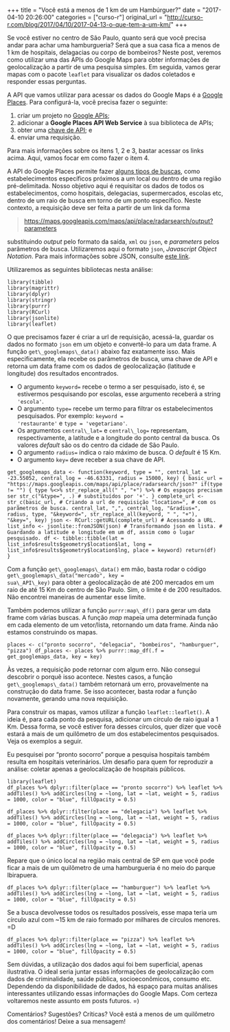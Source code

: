 +++
title = "Você está a menos de 1 km de um Hambúrguer?"
date = "2017-04-10 20:26:00"
categories = ["curso-r"]
original_url = "http://curso-r.com/blog/2017/04/10/2017-04-13-o-que-tem-a-um-km/"
+++

<p>
Se você estiver no centro de São Paulo, quanto será que você precisa
andar para achar uma hamburgueria? Será que a sua casa fica a menos de 1
km de hospitais, delagacias ou corpo de bombeiros? Neste post, veremos
como utilizar uma das APIs do Google Maps para obter informações de
geolocalização a partir de uma pesquisa simples. Em seguida, vamos gerar
mapas com o pacote <code>leaflet</code> para visualizar os dados
coletados e responder essas perguntas.
</p>
<p>
A API que vamos utilizar para acessar os dados do Google Maps é a
<a href="https://developers.google.com/places/web-service/?hl=pt-br">Google
Places</a>. Para configurá-la, você precisa fazer o seguinte:
</p>
<ol>
<li>
criar um projeto no
<a href="https://console.developers.google.com/iam-admin/projects">Google
APIs</a>;
</li>
<li>
adicionar a <strong>Google Places API Web Service</strong> à sua
biblioteca de APIs;
</li>
<li>
obter uma
<a href="https://support.google.com/googleapi/answer/6158862">chave de
API</a>; e
</li>
<li>
enviar uma requisição.
</li>
</ol>
<p>
Para mais informações sobre os itens 1, 2 e 3, bastar acessar os links
acima. Aqui, vamos focar em como fazer o item 4.
</p>

<p>
A API do Google Places permite fazer
<a href="https://developers.google.com/places/web-service/search">alguns
tipos de buscas</a>, como estabelecimentos específicos próximos a um
local ou dentro de uma região pré-delimitada. Nosso objetivo aqui é
requisitar os dados de todos os estabelecimentos, como hospitais,
delegacias, supermercados, escolas etc, dentro de um raio de busca em
torno de um ponto específico. Neste contexto, a requisição deve ser
feita a partir de um link da forma
</p>
<blockquote>
<p>
<a href="https://maps.googleapis.com/maps/api/place/radarsearch/output?parameters" class="uri">https://maps.googleapis.com/maps/api/place/radarsearch/output?parameters</a>
</p>
</blockquote>
<p>
substituindo <em>output</em> pelo formato da saída, <code>xml</code> ou
<code>json</code>, e <em>parameters</em> pelos parâmetros de busca.
Utilizaremos aqui o formato <code>json</code>, <em>Javascript Object
Notation</em>. Para mais informações sobre JSON, consulte
<a href="http://www.devmedia.com.br/introducao-ao-formato-json/25275">este
link</a>.
</p>
<p>
Utilizaremos as seguintes bibliotecas nesta análise:
</p>
<pre class="r"><code>library(tibble)
library(magrittr)
library(dplyr)
library(stringr)
library(purrr)
library(RCurl)
library(jsonlite)
library(leaflet)</code></pre>
<p>
O que precisamos fazer é criar a url de requisição, acessá-la, guardar
os dados no formato <code>json</code> em um objeto e convertê-lo para um
data frame. A função <code>get\_googlemaps\_data()</code> abaixo faz
exatamente isso. Mais especificamente, ela recebe os parâmetros de
busca, uma chave de API e retorna um data frame com os dados de
geolocalização (latitude e longitude) dos resultados encontrados.
</p>
<ul>
<li>
O argumento <code>keyword=</code> recebe o termo a ser pesquisado, isto
é, se estivermos pesquisando por escolas, esse argumento receberá a
string <code>'escola'</code>.
</li>
<li>
O argumento <code>type=</code> recebe um termo para filtrar os
estabelecimentos pesquisados. Por exemplo: <code>keyword =
'restaurante'</code> e <code>type = 'vegetariano'</code>.
</li>
<li>
Os argumentos <code>central\_lat=</code> e <code>central\_log=</code>
representam, respectivamente, a latitude e a longitude do ponto central
da busca. Os valores <em>default</em> são os do centro da cidade de São
Paulo.
</li>
<li>
O argumento <code>radius=</code> indica o raio máximo de busca. O
<em>default</em> é 15 Km.
</li>
<li>
O argumento <code>key=</code> deve receber a sua chave de API.
</li>
</ul>
<pre class="r"><code>get_googlemaps_data &lt;- function(keyword, type = &quot;&quot;, central_lat = -23.55052, central_log = -46.63331, radius = 15000, key) { basic_url = &quot;https://maps.googleapis.com/maps/api/place/radarsearch/json?&quot; if(type != &quot;&quot;) { type %&lt;&gt;% str_replace_all(&quot; &quot;, &quot;+&quot;) %&gt;% # Os espa&#xE7;os precisam ser str_c(&quot;&amp;type=&quot;, .) # substitu&#xED;dos por &apos;+&apos;. } complete_url &lt;- str_c(basic_url, # Criando a url de requisi&#xE7;&#xE3;o &quot;location=&quot;, # com os par&#xE2;metros de busca. central_lat, &quot;,&quot;, central_log, &quot;&amp;radius=&quot;, radius, type, &quot;&amp;keyword=&quot;, str_replace_all(keyword, &quot; &quot;, &quot;+&quot;), &quot;&amp;key=&quot;, key) json &lt;- RCurl::getURL(complete_url) # Acessando a URL. list_info &lt;- jsonlite::fromJSON(json) # Transformando json em lista. # Guardando a latitude e longitude em um df, assim como o lugar pesquisado. df &lt;- tibble::tibble(lat = list_info$results$geometry$location$lat, long = list_info$results$geometry$location$lng, place = keyword) return(df)
}
</code></pre>
<p>
Com a função <code>get\_googlemaps\_data()</code> em mão, basta rodar o
código <code>get\_googlemaps\_data("mercado", key =
sua\_API\_key)</code> para obter a geolocalização de até 200 mercados em
um raio de até 15 Km do centro de São Paulo. Sim, o limite é de 200
resultados. Não encontrei maneiras de aumentar esse limite.
</p>
<p>
Também podemos utilizar a função <code>purrr:map\_df()</code> para gerar
um data frame com várias buscas. A função <em>map</em> mapeia uma
determinada função em cada elemento de um vetor/lista, retornando um
data frame. Ainda não estamos construindo os mapas.
</p>
<pre class="r"><code>places &lt;- c(&quot;pronto socorro&quot;, &quot;delegacia&quot;, &quot;bombeiros&quot;, &quot;hamburguer&quot;, &quot;pizza&quot;) df_places &lt;- places %&gt;% purrr::map_df(.f = get_googlemaps_data, key = key)</code></pre>
<p>
Às vezes, a requisição pode retornar com algum erro. Não consegui
descobrir o porquê isso acontece. Nestes casos, a função
<code>get\_googlemaps\_data()</code> também retornará um erro,
provavelmente na construção do data frame. Se isso acontecer, basta
rodar a função novamente, gerando uma nova requisição.
</p>

<p>
Para construir os mapas, vamos utilizar a função
<code>leaflet::leaflet()</code>. A ideia é, para cada ponto da pesquisa,
adicionar um círculo de raio igual a 1 Km. Dessa forma, se você estiver
fora desses círculos, quer dizer que você estará a mais de um quilômetro
de um dos estabelecimentos pesquisados. Veja os exemplos a seguir.
</p>
<p>
Eu pesquisei por “pronto socorro” porque a pesquisa hospitais também
resulta em hospitais veterinários. Um desafio para quem for reproduzir a
análise: coletar apenas a geolocalização de hospitais públicos.
</p>
<pre class="r"><code>library(leaflet)
df_places %&gt;% dplyr::filter(place == &quot;pronto socorro&quot;) %&gt;% leaflet %&gt;% addTiles() %&gt;% addCircles(lng = ~long, lat = ~lat, weight = 5, radius = 1000, color = &quot;blue&quot;, fillOpacity = 0.5)</code></pre>

<pre class="r"><code>df_places %&gt;% dplyr::filter(place == &quot;delegacia&quot;) %&gt;% leaflet %&gt;% addTiles() %&gt;% addCircles(lng = ~long, lat = ~lat, weight = 5, radius = 1000, color = &quot;blue&quot;, fillOpacity = 0.5)</code></pre>

<pre class="r"><code>df_places %&gt;% dplyr::filter(place == &quot;delegacia&quot;) %&gt;% leaflet %&gt;% addTiles() %&gt;% addCircles(lng = ~long, lat = ~lat, weight = 5, radius = 1000, color = &quot;blue&quot;, fillOpacity = 0.5)</code></pre>

<p>
Repare que o único local na região mais central de SP em que você pode
ficar a mais de um quilômetro de uma hamburgueria é no meio do parque
Ibirapuera.
</p>
<pre class="r"><code>df_places %&gt;% dplyr::filter(place == &quot;hamburguer&quot;) %&gt;% leaflet %&gt;% addTiles() %&gt;% addCircles(lng = ~long, lat = ~lat, weight = 5, radius = 1000, color = &quot;blue&quot;, fillOpacity = 0.5)</code></pre>

<p>
Se a busca devolvesse todos os resultados possíveis, esse mapa teria um
círculo azul com ~15 km de raio formado por milhares de círculos
menores. =D
</p>
<pre class="r"><code>df_places %&gt;% dplyr::filter(place == &quot;pizza&quot;) %&gt;% leaflet %&gt;% addTiles() %&gt;% addCircles(lng = ~long, lat = ~lat, weight = 5, radius = 1000, color = &quot;blue&quot;, fillOpacity = 0.5)</code></pre>
<p>
Sem dúvidas, a utilização dos dados aqui foi bem superficial, apenas
ilustrativa. O ideal seria juntar essas informações de geolocalização
com dados de criminalidade, saúde pública, socioeconômicos, consumo etc.
Dependendo da disponibilidade de dados, há espaço para muitas análises
interessantes utilizando essas informações do Google Maps. Com certeza
voltaremos neste assunto em posts futuros. =)
</p>
<p>
Comentários? Sugestões? Críticas? Você está a menos de um quilômetro dos
comentários! Deixe a sua mensagem!
</p>

